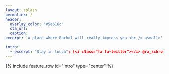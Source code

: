 ```yaml
---
layout: splash
permalink: /
header:
  overlay_color: "#5e616c"
  cta_url: 
  caption:
excerpt: 'A place where Rachel will really impress you.<br /> <small>'

intro:
  - excerpt: "Stay in touch"; [<i class="fa fa-twitter"></i> @ra_schro](https://twitter.com/ra_schro){: .btn .btn--twitter}'
---
```








{% include feature_row id="intro" type="center" %} 




<!-- {% include feature_row %} -->
